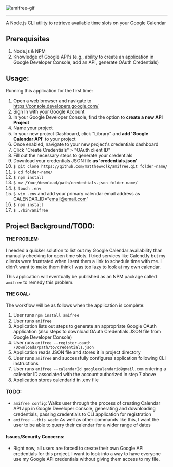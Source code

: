<!-- ![amifree](https://i.imgur.com/d5KjzJb.png "amifree") -->
![amifree-gif](https://i.imgur.com/YXVHnAE.gif)

---
A Node.js CLI utility to retrieve available time slots on your Google Calendar

## Prerequisites
1. Node.js & NPM
2. Knowledge of Google API's (e.g., ability to create an application in Google Developer Console, add an API, generate OAuth Credentials)

## Usage:
Running this application for the first time:

1. Open a web browser and navigate to https://console.developers.google.com/
2. Sign In with your Google Account
3. In your Google Developer Console, find the option to **create a new API Project**
4. Name your project
5. In your new project Dashboard, click "Library" and **add 'Google Calendar API'** to your project
6. Once enabled, navigate to your new project's credentials dashboard
7. Click "Create Credentials" > "OAuth client ID"
8. Fill out the necessary steps to generate your credentials
9. Download your credentials JSON file **as 'credentials.json'**
10. `$ git clone https://github.com/matthewvolk/amifree.git folder-name/`
11. `$ cd folder-name/`
12. `$ npm install`
13. `$ mv /Your/download/path/credentials.json folder-name/`
14. `$ touch .env`
15. `$ vim .env` and add your primary calendar email address as CALENDAR_ID="email@email.com"
16. `$ npm install`
17. `$ ./bin/amifree`

## Project Background/TODO:
#### THE PROBLEM:
I needed a quicker solution to list out my Google Calendar availability than manually checking for open time slots. I tried services like Calend.ly but my clients were frustrated when I sent them a link to schedule time with me. I didn’t want to make them think I was too lazy to look at my own calendar.

This application will eventually be published as an NPM package called `amifree` to remedy this problem.

#### THE GOAL: 
The workflow will be as follows when the application is complete:
1. User runs `npm install amifree`
2. User runs `amifree`
3. Application lists out steps to generate an appropriate Google OAuth application (also steps to download OAuth Credentials JSON file from Google Developer Console)
5. User runs `amifree --register-oauth /Downloads/path/to/credentials.json`
6. Application reads JSON file and stores it in project directory
7. User runs `amifree` and successfully configures application following CLI instructions
8. User runs `amifree --calendarId googlecalendarid@gmail.com` entering a calendar ID associated with the account authorized in step 7 above
9. Application stores calendarId in .env file

#### TO DO:
* `amifree config`: Walks user through the process of creating Calendar API app in Google Developer console, generating and downloading credentials, passing credentials to CLI application for registration
* `amifree --this week`: As well as other commands like this, I want the user to be able to query their calendar for a wider range of dates

#### Issues/Security Concerns:
* Right now, all users are forced to create their own Google API credentials for this project. I want to look into a way to have everyone use my Google API credentials without giving them access to my file.
